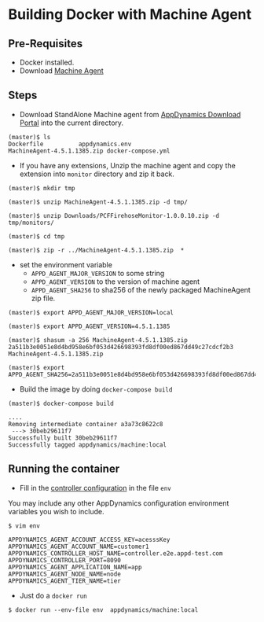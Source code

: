 # Building Docker with Machine Agent

## Pre-Requisites

- Docker installed.
- Download [Machine Agent](https://download.appdynamics.com/download/#version=&apm=machine&os=linux)


## Steps


- Download StandAlone Machine agent from [AppDynamics Download Portal](https://download.appdynamics.com/download/#version=&apm=machine&os=linux) into the current directory. 

```
(master)$ ls
Dockerfile			appdynamics.env
MachineAgent-4.5.1.1385.zip	docker-compose.yml

```

- If you have any extensions, Unzip the machine agent and copy the extension into `monitor` directory and zip it back.

```
(master)$ mkdir tmp

(master)$ unzip MachineAgent-4.5.1.1385.zip -d tmp/

(master)$ unzip Downloads/PCFFirehoseMonitor-1.0.0.10.zip -d tmp/monitors/

(master)$ cd tmp

(master)$ zip -r ../MachineAgent-4.5.1.1385.zip  *

```


- set the environment variable 
  -  `APPD_AGENT_MAJOR_VERSION` to some string 
  -  `APPD_AGENT_VERSION` to the version of machine agent 
  -  `APPD_AGENT_SHA256` to sha256 of the newly packaged MachineAgent zip file.
  
```
(master)$ export APPD_AGENT_MAJOR_VERSION=local

(master)$ export APPD_AGENT_VERSION=4.5.1.1385

(master)$ shasum -a 256 MachineAgent-4.5.1.1385.zip 
2a511b3e0051e8d4bd958e6bf053d426698393fd8df00ed867dd49c27cdcf2b3  MachineAgent-4.5.1.1385.zip

(master)$ export APPD_AGENT_SHA256=2a511b3e0051e8d4bd958e6bf053d426698393fd8df00ed867dd49c27cdcf2b3

```

- Build the image by doing `docker-compose build`

```
(master)$ docker-compose build

....
Removing intermediate container a3a73c8622c8
 ---> 30beb29611f7
Successfully built 30beb29611f7
Successfully tagged appdynamics/machine:local

```


## Running the container

- Fill in the [controller configuration](https://docs.appdynamics.com/display/PRO45/Standalone+Machine+Agent+Configuration+Properties) in the file `env`

You may include any other AppDynamics configuration environment variables you wish to include.  


```
$ vim env 

APPDYNAMICS_AGENT_ACCOUNT_ACCESS_KEY=acesssKey
APPDYNAMICS_AGENT_ACCOUNT_NAME=customer1
APPDYNAMICS_CONTROLLER_HOST_NAME=controller.e2e.appd-test.com
APPDYNAMICS_CONTROLLER_PORT=8090
APPDYNAMICS_AGENT_APPLICATION_NAME=app
APPDYNAMICS_AGENT_NODE_NAME=node
APPDYNAMICS_AGENT_TIER_NAME=tier

```



- Just do a `docker run`

```
$ docker run --env-file env  appdynamics/machine:local 
```
